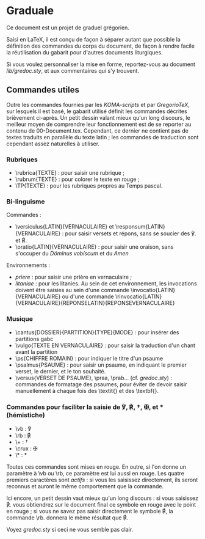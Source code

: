 # Graduale

Ce document est un projet de graduel grégorien.

Saisi en LaTeX, il est conçu de façon à séparer autant que possible la
définition des commandes du corps du document, de façon à rendre facile la
réutilisation du gabarit pour d'autres documents liturgiques.

Si vous voulez personnaliser la mise en forme, reportez-vous au document
*lib/gredoc.sty*, et aux commentaires qui s'y trouvent.

## Commandes utiles

Outre les commandes fournies par les *KOMA-scripts* et par *GregorioTeX*,
sur lesquels il est basé, le gabarit utilisé définit les commandes décrites
brièvement ci-après. Un petit dessin valant mieux qu'un long discours, le
meilleur moyen de comprendre leur fonctionnement est de se reporter au
contenu de 00-Document.tex. Cependant, ce dernier ne contient pas de textes
traduits en parallèle du texte latin ; les commandes de traduction sont
cependant assez naturelles à utiliser.

### Rubriques

* \rubrica{TEXTE} : pour saisir une rubrique ;
* \rubrum{TEXTE} : pour colorer le texte en rouge ;
* \TP{TEXTE} : pour les rubriques propres au Temps pascal.

### Bi-linguisme

Commandes :
* \versiculus{LATIN}{VERNACULAIRE} et \responsum{LATIN}{VERNACULAIRE} :
    pour saisir versets et répons, sans se soucier des ℣. et ℟.
* \oratio{LATIN}{VERNACULAIRE} : pour saisir une oraison, sans s'occuper du
    *Dóminus vobíscum* et du *Amen*

Environnements :
* *priere* : pour saisir une prière en vernaculaire ;
* *litaniae* : pour les litanies. Au sein de cet environnement, les invocations
    doivent être saisies au sein d'une commande \invocatio{LATIN}{VERNACULAIRE}
	ou d'une commande
	\rinvocatio{LATIN}{VERNACULAIRE}{REPONSELATIN}{REPONSEVERNACULAIRE}

### Musique

* \cantus{DOSSIER}{PARTITION}{TYPE}{MODE} : pour insérer des partitions gabc
* \vulgo{TEXTE EN VERNACULAIRE} : pour saisir la traduction d'un chant avant
    la partition
* \ps{CHIFFRE ROMAIN} : pour indiquer le titre d'un psaume
* \psalmus{PSAUME} : pour saisir un psaume, en indiquant le premier verset,
    le dernier, et le ton souhaité.
* \versus{VERSET DE PSAUME}, \praa, \prab… (cf. *gredoc.sty*) : commandes de
    formatage des psaumes, pour éviter de devoir saisir manuellement à chaque
	fois des \textit{} et des \textbf{}.

### Commandes pour faciliter la saisie de ℣, ℟, †, ✠, et \* (hémistiche)

* \vb : ℣
* \rb : ℟
* \\+ : †
* \crux : ✠
* \\\* : \*

Toutes ces commandes sont mises en rouge. En outre, si l'on donne un paramètre
à \vb ou \rb, ce paramètre est lui aussi en rouge. Les quatre premiers
caractères sont *actifs* : si vous les saisissez directement, ils seront
reconnus et auront le même comportement que la commande.

Ici encore, un petit dessin vaut mieux qu'un long discours : si vous saisissez
℟. vous obtiendrez sur le document final ce symbole en rouge avec le point en
rouge ; si vous ne savez pas saisir directement le symbole ℟, la commande \rb.
donnera le même résultat que ℟.

Voyez *gredoc.sty* si ceci ne vous semble pas clair.
